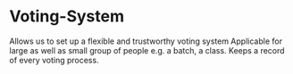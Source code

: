 # Voting-System
Allows us to set up a flexible and trustworthy voting system
Applicable for large as well as small group of people e.g. a batch, a class.
Keeps a record of  every voting process.
